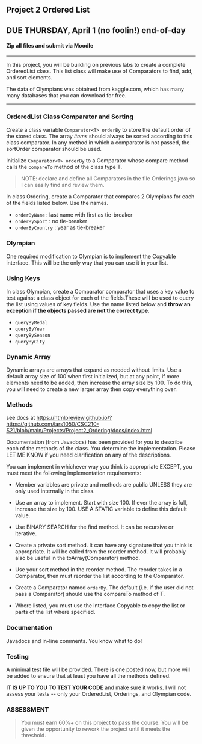 ## Project 2 Ordered List
## DUE THURSDAY, April 1 (no foolin!) end-of-day
#### Zip all files and submit via Moodle

<hr>

In this project, you will be building on previous labs to create a complete OrderedList class. This list class will make use of Comparators to find, add, and sort elements.

The data of Olympians was obtained from kaggle.com, which has many many databases that you can download for free.

<hr>

### OrderedList Class Comparator and Sorting

Create a class variable `Comparator<T> orderBy` to store the default order of the stored class. The array _items_ should always be sorted according to this class comparator. In any method in which a comparator is not passed, the sortOrder comparator should be used.

Initialize `Comparator<T> orderBy` to a Comparator<T> whose compare method calls the `compareTo` method of the class type T.

>NOTE: declare and define all Comparators in the file Orderings.java so I can easily find and review them.

In class Ordering, create a Comparator<Olympian> that compares 2 Olympians for each of the fields listed below. Use the names.
- `orderByName` : last name with first as tie-breaker
- `orderBySport` : no tie-breaker
- `orderByCountry` : year as tie-breaker

### Olympian

One required modification to Olympian is to implement the Copyable interface. This will be the only way that you can use it in your list.

### Using Keys

In class Olympian, create a Comparator<Object> comparator that uses a key value to test against a class object for each of the fields.These will be used to query the list using values of key fields. Use the name listed below and **throw an exception if the objects passed are not the correct type**.

- `queryByMedal`
- `queryByYear`
- `queryBySeason`
- `queryByCity`

### Dynamic Array

Dynamic arrays are arrays that expand as needed without limits. Use a default array size of 100 when first initialized, but at any point, if more elements need to be added, then increase the array size by 100. To do this, you will need to create a new larger array then copy everything over.

### Methods

see docs at https://htmlpreview.github.io/?https://github.com/lars1050/CSC210-S21/blob/main/Projects/Project2_Ordering/docs/index.html

Documentation (from Javadocs) has been provided for you to describe each of the methods of the class. You determine the implementation. Please LET ME KNOW if you need clarification on any of the descriptions.

You can implement in whichever way you think is appropriate EXCEPT, you must meet the following implementation requirements:

- Member variables are private and methods are public UNLESS they are only used internally in the class.

- Use an array to implement. Start with size 100. If ever the array is full, increase the size by 100. USE A STATIC variable to define this default value.

- Use BINARY SEARCH for the find method. It can be recursive or iterative.

- Create a private sort method. It can have any signature that you think is appropriate. It will be called from the reorder method. It will probably also be useful in the toArray(Comparator) method.

- Use your sort method in the reorder method. The reorder takes in a Comparator, then must reorder the list according to the Comparator.

- Create a Comparator<T> named `orderBy`. The default (i.e. if the user did not pass a Comparator) should use the compareTo method of T.

- Where listed, you must use the interface Copyable to copy the list or parts of the list where specified.


### Documentation

Javadocs and in-line comments. You know what to do!

### Testing

A minimal test file will be provided. There is one posted now, but more will be added to ensure that at least you have all the methods defined.

**IT IS UP TO YOU TO TEST YOUR CODE** and make sure it works. I will not assess your tests -- only your OrderedList, Orderings, and Olympian code.

### ASSESSMENT


> You must earn 60%+ on this project to pass the course. You will be given the opportunity to rework the project until it meets the threshold.
